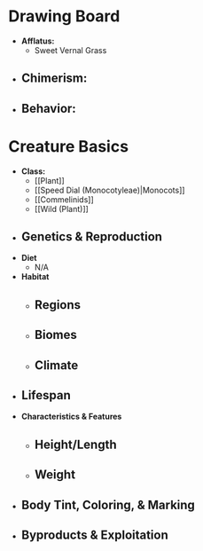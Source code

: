 # Drawing Board
- **Afflatus:**
	- Sweet Vernal Grass
- **Chimerism:**
	- 
- **Behavior:**
	- 
# Creature Basics
- **Class:**
	- [[Plant]]
	- [[Speed Dial (Monocotyleae)|Monocots]]
	- [[Commelinids]]
	- [[Wild (Plant)]]
- **Genetics & Reproduction**
	- 
- **Diet**
	- N/A
- **Habitat**
	- Regions
		- 
	- Biomes
		- 
	- Climate
		- 
- **Lifespan**
	- 
- **Characteristics & Features**
	- Height/Length
		- 
	- Weight
		- 
- **Body Tint, Coloring, & Marking**
	- 
- **Byproducts & Exploitation**
	- 
